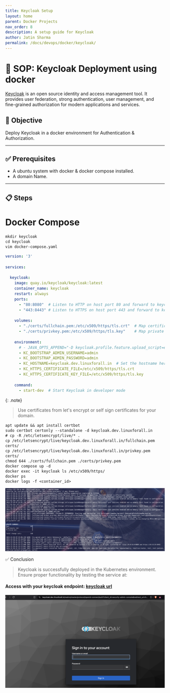 ```yaml
---
title: Keycloak Setup
layout: home
parent: Docker Projects
nav_order: 8
description: A setup guide for Keycloak
author: Jatin Sharma
permalink: /docs/devops/docker/keycloak/
---
```



# 🚀 SOP: Keycloak Deployment using docker

[Keycloak](https://www.keycloak.org/) is an open source identity and access management tool. It provides user federation, strong authentication, user management, and fine-grained authorization for modern applications and services.

## 🎯 Objective
Deploy Keycloak in a docker environment for Authentication & Authorization.

---

## ✅ Prerequisites
- A ubuntu system with docker & docker compose installed.
- A domain Name.

---

## 📋 Steps

# Docker Compose

```shell
mkdir keycloak
cd keycloak
vim docker-compose.yaml
```

```yaml
version: '3'

services:

  keycloak:
    image: quay.io/keycloak/keycloak:latest
    container_name: keycloak
    restart: always
    ports:
      - "80:8080"  # Listen to HTTP on host port 80 and forward to keycloak on 8080
      - "443:8443" # Listen to HTTPS on host port 443 and forward to keycloak on 8443

    volumes:
      - "./certs/fullchain.pem:/etc/x509/https/tls.crt"  # Map certificate to container
      - "./certs/privkey.pem:/etc/x509/https/tls.key"    # Map private key to container

    environment:
      # - JAVA_OPTS_APPEND="-D keycloak.profile.feature.upload_script=enabled"
      - KC_BOOTSTRAP_ADMIN_USERNAME=admin
      - KC_BOOTSTRAP_ADMIN_PASSWORD=admin
      - KC_HOSTNAME=keycloak.dev.linuxforall.in  # Set the hostname here
      - KC_HTTPS_CERTIFICATE_FILE=/etc/x509/https/tls.crt
      - KC_HTTPS_CERTIFICATE_KEY_FILE=/etc/x509/https/tls.key

    command:
      - start-dev  # Start Keycloak in developer mode
```

{: .note}
> Use certificates from let's encrypt or self sign certificates for your domain.


```shell
apt update && apt install certbot
sudo certbot certonly --standalone -d keycloak.dev.linuxforall.in
# cp -R /etc/letsencrypt/live/* .
cp /etc/letsencrypt/live/keycloak.dev.linuxforall.in/fullchain.pem certs/
cp /etc/letsencrypt/live/keycloak.dev.linuxforall.in/privkey.pem certs/
chmod 644 ./certs/fullchain.pem ./certs/privkey.pem
docker compose up -d
docker exec -it keycloak ls /etc/x509/https/
docker ps
docker logs -f <container_id>
```

![keycloak-logs](images/keycloak-logs.png)

✅ Conclusion

> Keycloak is successfully deployed in the Kubernetes environment. Ensure proper functionality by testing the service at:

#### Access with your keycloak endpoint: [keycloak url](https://keycloak.dev.linuxforall.in)

![keycloak login page](images/login-page.png)